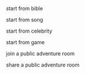
start from bible


start from song 


start from celebrity


start from game


join a public adventure room

share a public adventure room
